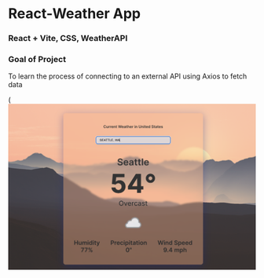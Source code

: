 # React-Weather App 

### React + Vite, CSS, WeatherAPI

### Goal of Project
<p>To learn the process of connecting to an external API using Axios to fetch data</p>

(![Screenshot of Weather App for Seattle, WA](/public/images/Weather-App.png)